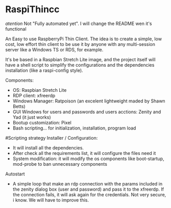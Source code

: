# RaspiThincc
*atention*
Not "Fully automated yet". I will change the README wen it's functional


An Easy to use RaspberryPi Thin Client.
The idea is to create a simple, low cost, low effort thin client to be use it by anyone with any multi-session server like a Windows TS or RDS, for example.

It's be based in a Raspbian Stretch Lite image, and the project itself will have a shell script to simplify the configurations and the dependencies installation (like a raspi-config style). 

Components:
  - OS: Raspbian Stretch Lite
  - RDP client: xfreerdp
  - Windows Manager: Ratpoison (an excelent lightweight maded by Shawn Betts)
  - GUI Windows for users and passwords and users acctions: Zenity and Yad (it just works)
  - Bootup customization: Pixel
  - Bash scripting... for initialization, installation, program load
  
#Scripting strategy 
Installer / Configuration:
  - It will install all the dependencies.
  - After check all the requirements list, it will configure the files need it
  - System modification: it will modify the os components like boot-startup, mod-probe to ban unnecessary components

Autostart
  - A simple loop that make an rdp connection with the params included in the zenity dialog box (user and password) and pass it to the xfreerdp.
  If the connection fails, it will ask again for the credentials.
  Not very secure, i know. We will have to improve this.
